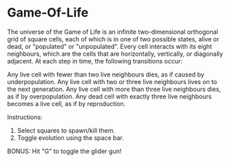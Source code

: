 # Game-Of-Life

The universe of the Game of Life is an infinite two-dimensional orthogonal grid of square cells, each of which is in one of two possible states,
alive or dead, or "populated" or "unpopulated". Every cell interacts with its eight neighbours, which are the cells that are horizontally,
vertically, or diagonally adjacent. At each step in time, the following transitions occur:

Any live cell with fewer than two live neighbours dies, as if caused by underpopulation.
Any live cell with two or three live neighbours lives on to the next generation.
Any live cell with more than three live neighbours dies, as if by overpopulation.
Any dead cell with exactly three live neighbours becomes a live cell, as if by reproduction.

Instructions:
1. Select squares to spawn/kill them.
2. Toggle evolution using the space bar.

BONUS: Hit "G" to toggle the glider gun!
